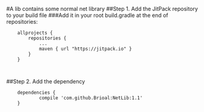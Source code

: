 
#A lib contains some normal net library
##Step 1. Add the JitPack repository to your build file
###Add it in your root build.gradle at the end of repositories:
```
	allprojects {
		repositories {
			...
			maven { url "https://jitpack.io" }
		}
	}
	
	
```

##Step 2. Add the dependency

```
	dependencies {
	        compile 'com.github.Brioal:NetLib:1.1'
	}
	
	
```
